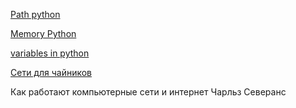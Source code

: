 [Path python](https://habr.com/ru/companies/otus/articles/700830/)

[Memory Python](https://habr.com/ru/companies/domclick/articles/530804/)

[variables in python](https://www.youtube.com/watch?v=8GpI0PAGniA)

[Сети для чайников](https://habr.com/ru/articles/491540/)

Как работают компьютерные сети и интернет Чарльз Северанс 